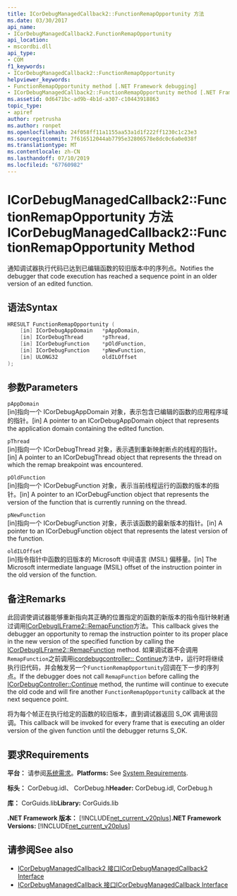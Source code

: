 ```yaml
---
title: ICorDebugManagedCallback2::FunctionRemapOpportunity 方法
ms.date: 03/30/2017
api_name:
- ICorDebugManagedCallback2.FunctionRemapOpportunity
api_location:
- mscordbi.dll
api_type:
- COM
f1_keywords:
- ICorDebugManagedCallback2::FunctionRemapOpportunity
helpviewer_keywords:
- FunctionRemapOpportunity method [.NET Framework debugging]
- ICorDebugManagedCallback2::FunctionRemapOpportunity method [.NET Framework debugging]
ms.assetid: 0d6471bc-ad9b-4b1d-a307-c10443918863
topic_type:
- apiref
author: rpetrusha
ms.author: ronpet
ms.openlocfilehash: 24f058ff11a1155aa53a1d1f222ff1230c1c23e3
ms.sourcegitcommit: 7f616512044ab7795e32806578e8dc0c6a0e038f
ms.translationtype: MT
ms.contentlocale: zh-CN
ms.lasthandoff: 07/10/2019
ms.locfileid: "67760982"
---
```

# <a name="icordebugmanagedcallback2functionremapopportunity-method"></a><span data-ttu-id="0b262-102">ICorDebugManagedCallback2::FunctionRemapOpportunity 方法</span><span class="sxs-lookup"><span data-stu-id="0b262-102">ICorDebugManagedCallback2::FunctionRemapOpportunity Method</span></span>
<span data-ttu-id="0b262-103">通知调试器执行代码已达到已编辑函数的较旧版本中的序列点。</span><span class="sxs-lookup"><span data-stu-id="0b262-103">Notifies the debugger that code execution has reached a sequence point in an older version of an edited function.</span></span>  
  
## <a name="syntax"></a><span data-ttu-id="0b262-104">语法</span><span class="sxs-lookup"><span data-stu-id="0b262-104">Syntax</span></span>  
  
```cpp  
HRESULT FunctionRemapOpportunity (  
    [in] ICorDebugAppDomain   *pAppDomain,  
    [in] ICorDebugThread      *pThread,  
    [in] ICorDebugFunction    *pOldFunction,  
    [in] ICorDebugFunction    *pNewFunction,  
    [in] ULONG32              oldILOffset  
);  
```  
  
## <a name="parameters"></a><span data-ttu-id="0b262-105">参数</span><span class="sxs-lookup"><span data-stu-id="0b262-105">Parameters</span></span>  
 `pAppDomain`  
 <span data-ttu-id="0b262-106">[in]指向一个 ICorDebugAppDomain 对象，表示包含已编辑的函数的应用程序域的指针。</span><span class="sxs-lookup"><span data-stu-id="0b262-106">[in] A pointer to an ICorDebugAppDomain object that represents the application domain containing the edited function.</span></span>  
  
 `pThread`  
 <span data-ttu-id="0b262-107">[in]指向一个 ICorDebugThread 对象，表示遇到重新映射断点的线程的指针。</span><span class="sxs-lookup"><span data-stu-id="0b262-107">[in] A pointer to an ICorDebugThread object that represents the thread on which the remap breakpoint was encountered.</span></span>  
  
 `pOldFunction`  
 <span data-ttu-id="0b262-108">[in]指向一个 ICorDebugFunction 对象，表示当前线程运行的函数的版本的指针。</span><span class="sxs-lookup"><span data-stu-id="0b262-108">[in] A pointer to an ICorDebugFunction object that represents the version of the function that is currently running on the thread.</span></span>  
  
 `pNewFunction`  
 <span data-ttu-id="0b262-109">[in]指向一个 ICorDebugFunction 对象，表示该函数的最新版本的指针。</span><span class="sxs-lookup"><span data-stu-id="0b262-109">[in] A pointer to an ICorDebugFunction object that represents the latest version of the function.</span></span>  
  
 `oldILOffset`  
 <span data-ttu-id="0b262-110">[in]指令指针中函数的旧版本的 Microsoft 中间语言 (MSIL) 偏移量。</span><span class="sxs-lookup"><span data-stu-id="0b262-110">[in] The Microsoft intermediate language (MSIL) offset of the instruction pointer in the old version of the function.</span></span>  
  
## <a name="remarks"></a><span data-ttu-id="0b262-111">备注</span><span class="sxs-lookup"><span data-stu-id="0b262-111">Remarks</span></span>  
 <span data-ttu-id="0b262-112">此回调使调试器能够重新指向其正确的位置指定的函数的新版本的指令指针映射通过调用[ICorDebugILFrame2::RemapFunction](../../../../docs/framework/unmanaged-api/debugging/icordebugilframe2-remapfunction-method.md)方法。</span><span class="sxs-lookup"><span data-stu-id="0b262-112">This callback gives the debugger an opportunity to remap the instruction pointer to its proper place in the new version of the specified function by calling the [ICorDebugILFrame2::RemapFunction](../../../../docs/framework/unmanaged-api/debugging/icordebugilframe2-remapfunction-method.md) method.</span></span> <span data-ttu-id="0b262-113">如果调试器不会调用`RemapFunction`之前调用[icordebugcontroller:: Continue](../../../../docs/framework/unmanaged-api/debugging/icordebugcontroller-continue-method.md)方法中，运行时将继续执行旧代码，并会触发另一个`FunctionRemapOpportunity`回调在下一步的序列点。</span><span class="sxs-lookup"><span data-stu-id="0b262-113">If the debugger does not call `RemapFunction` before calling the [ICorDebugController::Continue](../../../../docs/framework/unmanaged-api/debugging/icordebugcontroller-continue-method.md) method, the runtime will continue to execute the old code and will fire another `FunctionRemapOpportunity` callback at the next sequence point.</span></span>  
  
 <span data-ttu-id="0b262-114">将为每个帧正在执行给定的函数的较旧版本，直到调试器返回 S_OK 调用该回调。</span><span class="sxs-lookup"><span data-stu-id="0b262-114">This callback will be invoked for every frame that is executing an older version of the given function until the debugger returns S_OK.</span></span>  
  
## <a name="requirements"></a><span data-ttu-id="0b262-115">要求</span><span class="sxs-lookup"><span data-stu-id="0b262-115">Requirements</span></span>  
 <span data-ttu-id="0b262-116">**平台：** 请参阅[系统需求](../../../../docs/framework/get-started/system-requirements.md)。</span><span class="sxs-lookup"><span data-stu-id="0b262-116">**Platforms:** See [System Requirements](../../../../docs/framework/get-started/system-requirements.md).</span></span>  
  
 <span data-ttu-id="0b262-117">**标头：** CorDebug.idl、 CorDebug.h</span><span class="sxs-lookup"><span data-stu-id="0b262-117">**Header:** CorDebug.idl, CorDebug.h</span></span>  
  
 <span data-ttu-id="0b262-118">**库：** CorGuids.lib</span><span class="sxs-lookup"><span data-stu-id="0b262-118">**Library:** CorGuids.lib</span></span>  
  
 <span data-ttu-id="0b262-119">**.NET Framework 版本：** [!INCLUDE[net_current_v20plus](../../../../includes/net-current-v20plus-md.md)]</span><span class="sxs-lookup"><span data-stu-id="0b262-119">**.NET Framework Versions:** [!INCLUDE[net_current_v20plus](../../../../includes/net-current-v20plus-md.md)]</span></span>  
  
## <a name="see-also"></a><span data-ttu-id="0b262-120">请参阅</span><span class="sxs-lookup"><span data-stu-id="0b262-120">See also</span></span>

- [<span data-ttu-id="0b262-121">ICorDebugManagedCallback2 接口</span><span class="sxs-lookup"><span data-stu-id="0b262-121">ICorDebugManagedCallback2 Interface</span></span>](../../../../docs/framework/unmanaged-api/debugging/icordebugmanagedcallback2-interface.md)
- [<span data-ttu-id="0b262-122">ICorDebugManagedCallback 接口</span><span class="sxs-lookup"><span data-stu-id="0b262-122">ICorDebugManagedCallback Interface</span></span>](../../../../docs/framework/unmanaged-api/debugging/icordebugmanagedcallback-interface.md)
